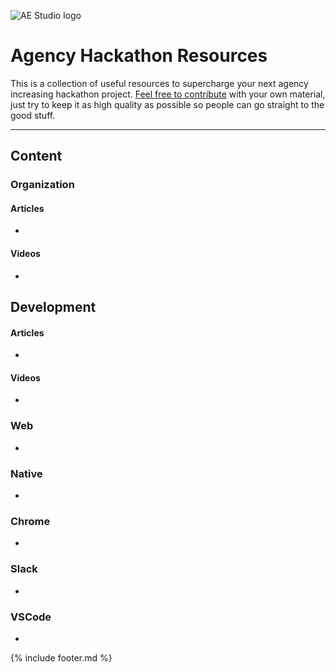 ![AE Studio logo](https://ae.studio/img/aestudio-logo-light.svg)

# Agency Hackathon Resources

This is a collection of useful resources to supercharge your next agency increasing hackathon project. [Feel free to contribute](https://github.com/ianribeiroae/agency-hackathon-resources) with your own material, just try to keep it as high quality as possible so people can go straight to the good stuff.

---

## Content

### Organization
#### Articles
-
#### Videos
-

## Development
#### Articles
-
#### Videos
-

### Web
-
### Native
-
### Chrome
-
### Slack
-
### VSCode
-

{% include footer.md %}
